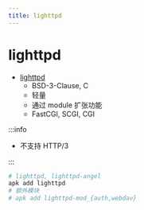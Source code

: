 ```yaml
---
title: lighttpd
---
```


# lighttpd

- [lighttpd](https://www.lighttpd.net/)
  - BSD-3-Clause, C
  - 轻量
  - 通过 module 扩张功能
  - FastCGI, SCGI, CGI

:::info

- 不支持 HTTP/3

:::

```bash
# lighttpd, lighttpd-angel
apk add lighttpd
# 额外模块
# apk add lighttpd-mod_{auth,webdav}
```
